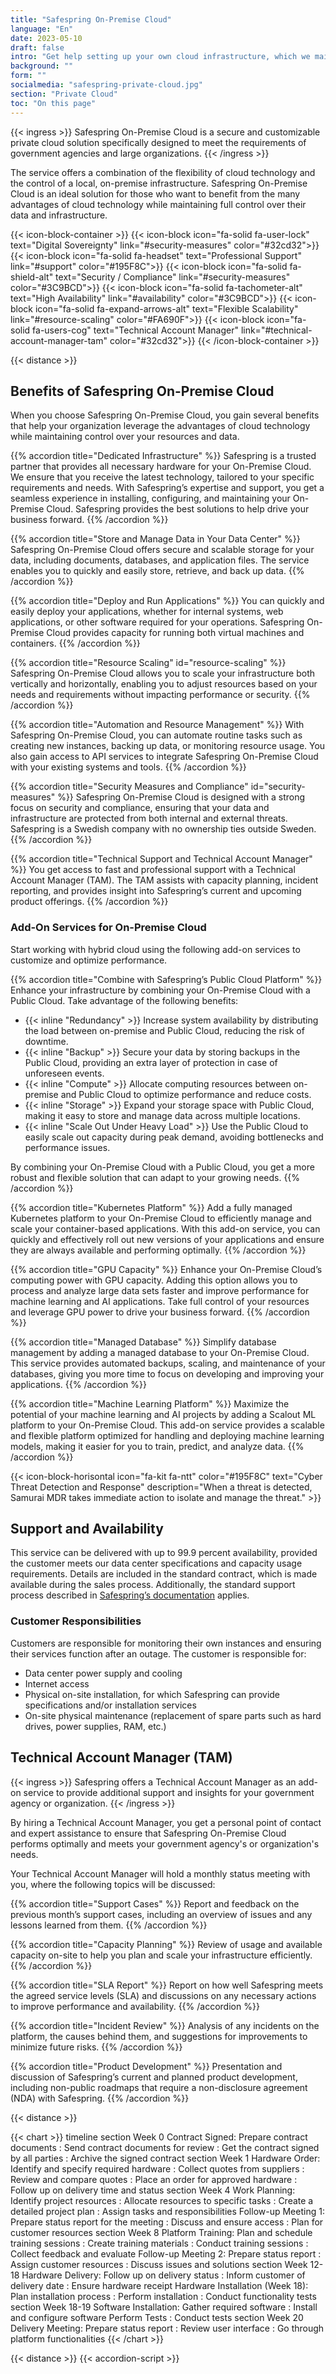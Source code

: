 ```yaml
---
title: "Safespring On-Premise Cloud"
language: "En"
date: 2023-05-10
draft: false
intro: "Get help setting up your own cloud infrastructure, which we maintain. This way, you get the power of the cloud—in your own data center."
background: ""
form: ""
socialmedia: "safespring-private-cloud.jpg"
section: "Private Cloud"
toc: "On this page"
---
```


{{< ingress >}}
Safespring On-Premise Cloud is a secure and customizable private cloud solution specifically designed to meet the requirements of government agencies and large organizations.
{{< /ingress >}}

The service offers a combination of the flexibility of cloud technology and the control of a local, on-premise infrastructure. Safespring On-Premise Cloud is an ideal solution for those who want to benefit from the many advantages of cloud technology while maintaining full control over their data and infrastructure.

{{< icon-block-container >}}
    {{< icon-block icon="fa-solid fa-user-lock" text="Digital Sovereignty" link="#security-measures" color="#32cd32">}}
    {{< icon-block icon="fa-solid fa-headset" text="Professional Support" link="#support" color="#195F8C">}}
    {{< icon-block icon="fa-solid fa-shield-alt" text="Security / Compliance" link="#security-measures" color="#3C9BCD">}}
    {{< icon-block icon="fa-solid fa-tachometer-alt" text="High Availability" link="#availability" color="#3C9BCD">}}
    {{< icon-block icon="fa-solid fa-expand-arrows-alt" text="Flexible Scalability" link="#resource-scaling" color="#FA690F">}}
    {{< icon-block icon="fa-solid fa-users-cog" text="Technical Account Manager" link="#technical-account-manager-tam" color="#32cd32">}}
{{< /icon-block-container >}}

{{< distance >}}

## Benefits of Safespring On-Premise Cloud
When you choose Safespring On-Premise Cloud, you gain several benefits that help your organization leverage the advantages of cloud technology while maintaining control over your resources and data.

{{% accordion title="Dedicated Infrastructure" %}}
Safespring is a trusted partner that provides all necessary hardware for your On-Premise Cloud. We ensure that you receive the latest technology, tailored to your specific requirements and needs. With Safespring’s expertise and support, you get a seamless experience in installing, configuring, and maintaining your On-Premise Cloud. Safespring provides the best solutions to help drive your business forward.
{{% /accordion %}}

{{% accordion title="Store and Manage Data in Your Data Center" %}}
Safespring On-Premise Cloud offers secure and scalable storage for your data, including documents, databases, and application files. The service enables you to quickly and easily store, retrieve, and back up data.
{{% /accordion %}}

{{% accordion title="Deploy and Run Applications" %}}
You can quickly and easily deploy your applications, whether for internal systems, web applications, or other software required for your operations. Safespring On-Premise Cloud provides capacity for running both virtual machines and containers.
{{% /accordion %}}

{{% accordion title="Resource Scaling" id="resource-scaling" %}}
Safespring On-Premise Cloud allows you to scale your infrastructure both vertically and horizontally, enabling you to adjust resources based on your needs and requirements without impacting performance or security.
{{% /accordion %}}

{{% accordion title="Automation and Resource Management" %}}
With Safespring On-Premise Cloud, you can automate routine tasks such as creating new instances, backing up data, or monitoring resource usage. You also gain access to API services to integrate Safespring On-Premise Cloud with your existing systems and tools.
{{% /accordion %}}

{{% accordion title="Security Measures and Compliance" id="security-measures" %}}
Safespring On-Premise Cloud is designed with a strong focus on security and compliance, ensuring that your data and infrastructure are protected from both internal and external threats. Safespring is a Swedish company with no ownership ties outside Sweden.
{{% /accordion %}}

{{% accordion title="Technical Support and Technical Account Manager" %}}
You get access to fast and professional support with a Technical Account Manager (TAM). The TAM assists with capacity planning, incident reporting, and provides insight into Safespring’s current and upcoming product offerings.
{{% /accordion %}}

### Add-On Services for On-Premise Cloud

Start working with hybrid cloud using the following add-on services to customize and optimize performance.

{{% accordion title="Combine with Safespring’s Public Cloud Platform" %}}
Enhance your infrastructure by combining your On-Premise Cloud with a Public Cloud. Take advantage of the following benefits:

* {{< inline "Redundancy" >}} Increase system availability by distributing the load between on-premise and Public Cloud, reducing the risk of downtime.
* {{< inline "Backup" >}} Secure your data by storing backups in the Public Cloud, providing an extra layer of protection in case of unforeseen events.
* {{< inline "Compute" >}} Allocate computing resources between on-premise and Public Cloud to optimize performance and reduce costs.
* {{< inline "Storage" >}} Expand your storage space with Public Cloud, making it easy to store and manage data across multiple locations.
* {{< inline "Scale Out Under Heavy Load" >}} Use the Public Cloud to easily scale out capacity during peak demand, avoiding bottlenecks and performance issues.

By combining your On-Premise Cloud with a Public Cloud, you get a more robust and flexible solution that can adapt to your growing needs.
{{% /accordion %}}

{{% accordion title="Kubernetes Platform" %}}
Add a fully managed Kubernetes platform to your On-Premise Cloud to efficiently manage and scale your container-based applications. With this add-on service, you can quickly and effectively roll out new versions of your applications and ensure they are always available and performing optimally.
{{% /accordion %}}

{{% accordion title="GPU Capacity" %}}
Enhance your On-Premise Cloud’s computing power with GPU capacity. Adding this option allows you to process and analyze large data sets faster and improve performance for machine learning and AI applications. Take full control of your resources and leverage GPU power to drive your business forward.
{{% /accordion %}}

{{% accordion title="Managed Database" %}}
Simplify database management by adding a managed database to your On-Premise Cloud. This service provides automated backups, scaling, and maintenance of your databases, giving you more time to focus on developing and improving your applications.
{{% /accordion %}}

{{% accordion title="Machine Learning Platform" %}}
Maximize the potential of your machine learning and AI projects by adding a Scalout ML platform to your On-Premise Cloud. This add-on service provides a scalable and flexible platform optimized for handling and deploying machine learning models, making it easier for you to train, predict, and analyze data.
{{% /accordion %}}

{{< icon-block-horisontal icon="fa-kit fa-ntt" color="#195F8C" text="Cyber Threat Detection and Response" description="When a threat is detected, Samurai MDR takes immediate action to isolate and manage the threat." >}}

## Support and Availability

This service can be delivered with up to 99.9 percent availability, provided the customer meets our data center specifications and capacity usage requirements. Details are included in the standard contract, which is made available during the sales process. Additionally, the standard support process described in [Safespring’s documentation](https://docs.safespring.com/service/policies) applies.

### Customer Responsibilities
Customers are responsible for monitoring their own instances and ensuring their services function after an outage. The customer is responsible for:

* Data center power supply and cooling
* Internet access
* Physical on-site installation, for which Safespring can provide specifications and/or installation services
* On-site physical maintenance (replacement of spare parts such as hard drives, power supplies, RAM, etc.)

## Technical Account Manager (TAM)

{{< ingress >}}
Safespring offers a Technical Account Manager as an add-on service to provide additional support and insights for your government agency or organization.
{{< /ingress >}}

By hiring a Technical Account Manager, you get a personal point of contact and expert assistance to ensure that Safespring On-Premise Cloud performs optimally and meets your government agency's or organization's needs.

Your Technical Account Manager will hold a monthly status meeting with you, where the following topics will be discussed:

{{% accordion title="Support Cases" %}}
Report and feedback on the previous month’s support cases, including an overview of issues and any lessons learned from them.
{{% /accordion %}}

{{% accordion title="Capacity Planning" %}}
Review of usage and available capacity on-site to help you plan and scale your infrastructure efficiently.
{{% /accordion %}}

{{% accordion title="SLA Report" %}}
Report on how well Safespring meets the agreed service levels (SLA) and discussions on any necessary actions to improve performance and availability.
{{% /accordion %}}

{{% accordion title="Incident Review" %}}
Analysis of any incidents on the platform, the causes behind them, and suggestions for improvements to minimize future risks.
{{% /accordion %}}

{{% accordion title="Product Development" %}}
Presentation and discussion of Safespring’s current and planned product development, including non-public roadmaps that require a non-disclosure agreement (NDA) with Safespring.
{{% /accordion %}}

{{< distance >}}

{{< chart >}}
timeline
    section Week 0
    Contract Signed: Prepare contract documents
           : Send contract documents for review
           : Get the contract signed by all parties
           : Archive the signed contract
    section Week 1
    Hardware Order: Identify and specify required hardware
           : Collect quotes from suppliers
           : Review and compare quotes
           : Place an order for approved hardware
           : Follow up on delivery time and status
    section Week 4
    Work Planning: Identify project resources
           : Allocate resources to specific tasks
           : Create a detailed project plan
           : Assign tasks and responsibilities
    Follow-up Meeting 1: Prepare status report for the meeting
           : Discuss and ensure access
           : Plan for customer resources
    section Week 8
    Platform Training: Plan and schedule training sessions
           : Create training materials
           : Conduct training sessions
           : Collect feedback and evaluate
    Follow-up Meeting 2: Prepare status report
           : Assign customer resources
           : Discuss issues and solutions
    section Week 12-18
Hardware Delivery: Follow up on delivery status
           : Inform customer of delivery date
           : Ensure hardware receipt
    Hardware Installation (Week 18): Plan installation process
           : Perform installation
           : Conduct functionality tests
    section Week 18-19
Software Installation: Gather required software
           : Install and configure software
           Perform Tests : Conduct tests
    section Week 20
Delivery Meeting: Prepare status report
           : Review user interface
           : Go through platform functionalities
{{< /chart >}}

{{< distance >}}
{{< accordion-script >}}